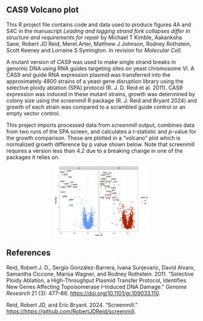 ## CAS9 Volcano plot

This R project file contains code and data used to produce figures 4A
and S4C in the manuscript *Leading and lagging strand fork collapses
differ in structure and requirements for repair* by Michael T Kimble,
Aakanksha Sane, Robert JD Reid, Meret Arter, Matthew J Johnson, Rodney
Rothstein, Scott Keeney and Lorraine S Symington. In revision for
*Molecular Cell*.

A mutant version of *CAS9* was used to make single strand breaks in
genomic DNA using RNA guides targeting sites on yeast chromosome VI. A
CAS9 and guide RNA expression plasmid was transferred into the
approximately 4800 strains of a yeast gene disruption library using the
selective ploidy ablation (SPA) protocol (R. J. D. Reid et al. 2011).
CAS9 expression was induced in these mutant strains, growth was
determined by colony size using the *screenmill* R package (R. J. Reid
and Bryant 2024) and growth of each strain was compared to a scrambled
guide control or an empty vector control.

This project imports processed data from *screenmill* output, combines
data from two runs of the SPA screen, and calculates a *t*-statistic and
*p*-value for the growth comparison. These are plotted in a “volcano”
plot which is normalized growth difference by p value shown below. Note
that screenmill requires a version less than 4.2 due to a breaking
change in one of the packages it relies on.

<img src="figures/dif_scr.png" width="50%" style="display: block; margin: auto;" />

## References

Reid, Robert J. D., Sergio González-Barrera, Ivana Sunjevaric, David
Alvaro, Samantha Ciccone, Marisa Wagner, and Rodney Rothstein. 2011.
“Selective Ploidy Ablation, a High-Throughput Plasmid Transfer Protocol,
Identifies New Genes Affecting Topoisomerase I–Induced DNA Damage.”
*Genome Research* 21 (3): 477–86.
<https://doi.org/10.1101/gr.109033.110>.

Reid, Robert JD, and Eric Bryant. 2024. “Screenmill.”
<https://https://github.com/RobertJDReid/screenmill>.
